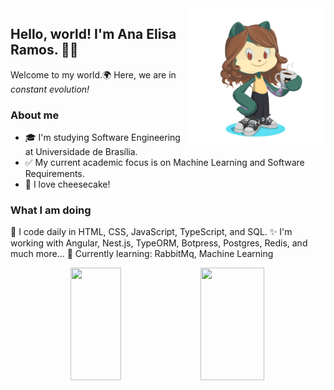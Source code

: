 <img align="right" src="https://github.com/anaelisaramos/anaelisaramos/blob/main/octocat-1692846386044.png" width=220px/>

## Hello, world! I'm Ana Elisa Ramos. 👩‍💻
Welcome to my world.🌍 Here, we are in _constant evolution!_ 

<!--
**anaelisaramos/anaelisaramos** is a ✨ _special_ ✨ repository because its `README.md` (this file) appears on your GitHub profile.

Here are some ideas to get you started:

- 🔭 I’m currently working on ...
- 🌱 I’m currently learning ...
- 👯 I’m looking to collaborate on ...
- 🤔 I’m looking for help with ...
- 💬 Ask me about ...
- 📫 How to reach me: ...
- 😄 Pronouns: ...
- ⚡ Fun fact: ...
-->

### About me
- 🎓 I'm studying Software Engineering at Universidade de Brasília.
- ✅ My current academic focus is on Machine Learning and Software Requirements.
- 🤍 I love cheesecake!

### What I am doing
🌱 I code daily in HTML, CSS, JavaScript, TypeScript, and SQL.
✨ I'm working with Angular, Nest.js, TypeORM, Botpress, Postgres, Redis, and much more...
📖 Currently learning: RabbitMq, Machine Learning

<div width="100%" align="center">
<img width="40%" loading="lazy" height="180em" src="https://github-readme-stats.vercel.app/api/top-langs/?username=anaelisaramos&layout=compact&langs_count=7&theme=dracula"/>
<img width="45%" loading="lazy" height="180em" src="https://github-readme-stats.vercel.app/api?username=anaelisaramos&show_icons=true&theme=dracula&include_all_commits=true&count_private=true"/>
</div>
    




